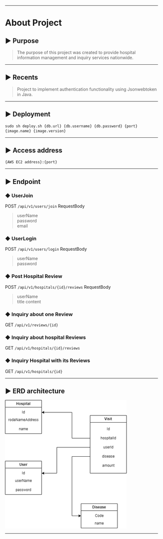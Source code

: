 - - -
# About Project

## ▶ Purpose 
> The purpose of this project was created to provide hospital information management and inquiry services nationwide.
- - -
## ▶ Recents
> Project to implement authentication functionality using Jsonwebtoken in Java.
- - -
## ▶ Deployment
```shell
sudo sh deploy.sh {db.url} {db.username} {db.password} {port} {image.name} {image.version}
```
- - -
## ▶ Access address
```shell
{AWS EC2 address}:{port}
```
- - -
## ▶ Endpoint

### ◆ UserJoin
POST `/api/v1/users/join`
RequestBody 
> userName   
> password   
> email

### ◆ UserLogin
POST `/api/v1/users/login`
RequestBody
> userName   
> password

### ◆ Post Hospital Review
POST `/api/v1/hospitals/{id}/reviews`
RequestBody
> userName   
> title
> content

### ◆ Inquiry about one Review
GET `/api/v1/reviews/{id}`

### ◆ Inquiry about hospital Reviews
GET `/api/v1/hospitals/{id}/reviews`

### ◆ Inquiry Hospital with its Reviews
GET `/api/v1/hospitals/{id}`
- - -
## ▶ ERD architecture
![readmeErdVisit](./img/erdVisit.png)
- - -